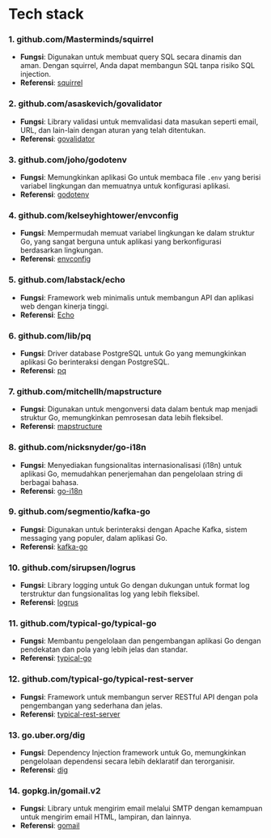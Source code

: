 # Tech stack

### 1. **github.com/Masterminds/squirrel**
- **Fungsi**: Digunakan untuk membuat query SQL secara dinamis dan aman. Dengan squirrel, Anda dapat membangun SQL tanpa risiko SQL injection.
- **Referensi**: [squirrel](https://github.com/Masterminds/squirrel)

### 2. **github.com/asaskevich/govalidator**
- **Fungsi**: Library validasi untuk memvalidasi data masukan seperti email, URL, dan lain-lain dengan aturan yang telah ditentukan.
- **Referensi**: [govalidator](https://github.com/asaskevich/govalidator)

### 3. **github.com/joho/godotenv**
- **Fungsi**: Memungkinkan aplikasi Go untuk membaca file `.env` yang berisi variabel lingkungan dan memuatnya untuk konfigurasi aplikasi.
- **Referensi**: [godotenv](https://github.com/joho/godotenv)

### 4. **github.com/kelseyhightower/envconfig**
- **Fungsi**: Mempermudah memuat variabel lingkungan ke dalam struktur Go, yang sangat berguna untuk aplikasi yang berkonfigurasi berdasarkan lingkungan.
- **Referensi**: [envconfig](https://github.com/kelseyhightower/envconfig)

### 5. **github.com/labstack/echo**
- **Fungsi**: Framework web minimalis untuk membangun API dan aplikasi web dengan kinerja tinggi.
- **Referensi**: [Echo](https://github.com/labstack/echo)

### 6. **github.com/lib/pq**
- **Fungsi**: Driver database PostgreSQL untuk Go yang memungkinkan aplikasi Go berinteraksi dengan PostgreSQL.
- **Referensi**: [pq](https://github.com/lib/pq)

### 7. **github.com/mitchellh/mapstructure**
- **Fungsi**: Digunakan untuk mengonversi data dalam bentuk map menjadi struktur Go, memungkinkan pemrosesan data lebih fleksibel.
- **Referensi**: [mapstructure](https://github.com/mitchellh/mapstructure)

### 8. **github.com/nicksnyder/go-i18n**
- **Fungsi**: Menyediakan fungsionalitas internasionalisasi (i18n) untuk aplikasi Go, memudahkan penerjemahan dan pengelolaan string di berbagai bahasa.
- **Referensi**: [go-i18n](https://github.com/nicksnyder/go-i18n)

### 9. **github.com/segmentio/kafka-go**
- **Fungsi**: Digunakan untuk berinteraksi dengan Apache Kafka, sistem messaging yang populer, dalam aplikasi Go.
- **Referensi**: [kafka-go](https://github.com/segmentio/kafka-go)

### 10. **github.com/sirupsen/logrus**
- **Fungsi**: Library logging untuk Go dengan dukungan untuk format log terstruktur dan fungsionalitas log yang lebih fleksibel.
- **Referensi**: [logrus](https://github.com/sirupsen/logrus)

### 11. **github.com/typical-go/typical-go**
- **Fungsi**: Membantu pengelolaan dan pengembangan aplikasi Go dengan pendekatan dan pola yang lebih jelas dan standar.
- **Referensi**: [typical-go](https://github.com/typical-go/typical-go)

### 12. **github.com/typical-go/typical-rest-server**
- **Fungsi**: Framework untuk membangun server RESTful API dengan pola pengembangan yang sederhana dan jelas.
- **Referensi**: [typical-rest-server](https://github.com/typical-go/typical-rest-server)

### 13. **go.uber.org/dig**
- **Fungsi**: Dependency Injection framework untuk Go, memungkinkan pengelolaan dependensi secara lebih deklaratif dan terorganisir.
- **Referensi**: [dig](https://github.com/uber-go/dig)

### 14. **gopkg.in/gomail.v2**
- **Fungsi**: Library untuk mengirim email melalui SMTP dengan kemampuan untuk mengirim email HTML, lampiran, dan lainnya.
- **Referensi**: [gomail](https://gopkg.in/gomail.v2)